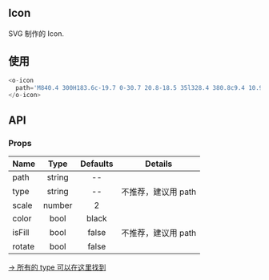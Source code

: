 ## Icon 

SVG 制作的 Icon.

## 使用

```js
<o-icon 
  path='M840.4 300H183.6c-19.7 0-30.7 20.8-18.5 35l328.4 380.8c9.4 10.9 27.5 10.9 37 0L858.9 335c12.2-14.2 1.2-35-18.5-35z'>
</o-icon>
```

## API

### Props

|  **Name**  | **Type**        | **Defaults**  | **Details**  |
| ------------- |:-------------:|:-----:|:-------------:|
| path  | string|--  ||
| type  | string| -- | 不推荐，建议用 path |
| scale | number   |   2 | |
| color | bool| black ||
| isFill | bool| false |不推荐，建议用 path|
| rotate | bool| false ||

[→ 所有的 type 可以在这里找到](https://github.com/Tencent/omi/blob/master/packages/omiu/src/icon/path.js)

